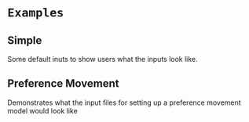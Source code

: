 # `Examples`

## Simple

Some default inuts to show users what the inputs look like.

## Preference Movement

Demonstrates what the input files for setting up a preference movement model would look like